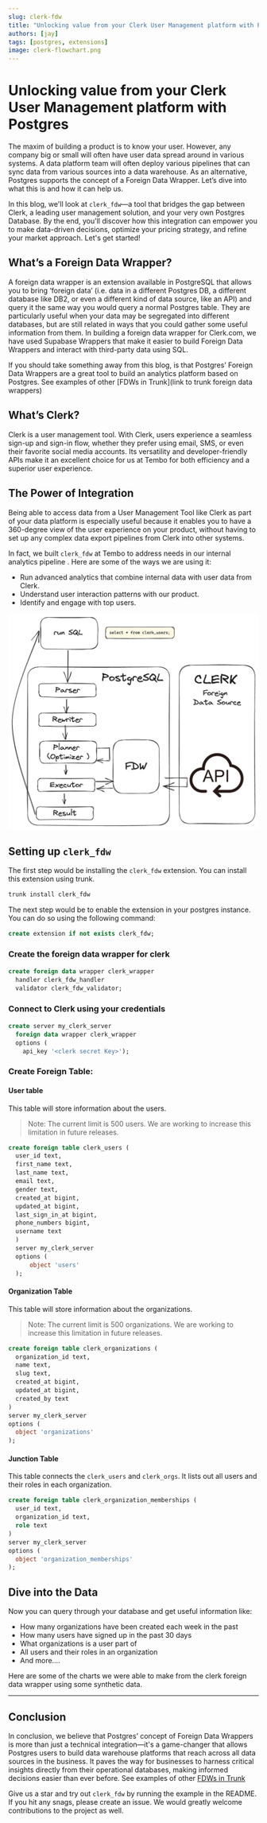 ```yaml
---
slug: clerk-fdw
title: "Unlocking value from your Clerk User Management platform with Postgres"
authors: [jay]
tags: [postgres, extensions]
image: clerk-flowchart.png
---
```


# Unlocking value from your Clerk User Management platform with Postgres

The maxim of building a product is to know your user. However, any company big or small will often have user data spread around in various systems. A data platform team will often deploy various pipelines that can sync data from various sources into a data warehouse. As an alternative, Postgres supports the concept of a Foreign Data Wrapper. Let’s dive into what this is and how it can help us.

In this blog, we'll look at `clerk_fdw`—a tool that bridges the gap between Clerk, a leading user management solution, and your very own Postgres Database. By the end, you'll discover how this integration can empower you to make data-driven decisions, optimize your pricing strategy, and refine your market approach. Let's get started!

## What’s a Foreign Data Wrapper?

A foreign data wrapper is an extension available in PostgreSQL that allows you to bring ‘foreign data’ (i.e. data in a different Postgres DB, a different database like DB2, or even a different kind of data source, like an API) and query it the same way you would query a normal Postgres table. They are particularly useful when your data may be segregated into different databases, but are still related in ways that you could gather some useful information from them. In building a foreign data wrapper for Clerk.com, we have used Supabase Wrappers that make it easier to build Foreign Data Wrappers and interact with third-party data using SQL.

If you should take something away from this blog, is that Postgres’ Foreign Data Wrappers are a great tool to build an analytics platform based on Postgres. See examples of other [FDWs in Trunk](link to trunk foreign data wrappers)

## What’s Clerk?

Clerk is a user management tool. With Clerk, users experience a seamless sign-up and sign-in flow, whether they prefer using email, SMS, or even their favorite social media accounts. Its versatility and developer-friendly APIs make it an excellent choice for us at Tembo for both efficiency and a superior user experience.

## The Power of Integration

Being able to access data from a User Management Tool like Clerk as part of your data platform is especially useful because it enables you to have a 360-degree view of the user experience on your product, without having to set up any complex data export pipelines from Clerk into other systems.

In fact, we built `clerk_fdw` at Tembo to address needs in our internal analytics pipeline . Here are some of the ways we are using it:
- Run advanced analytics that combine internal data with user data from Clerk.
- Understand user interaction patterns with our product.
- Identify and engage with top users.

![clerk](clerk-flowchart.png "clerk_fdw structure")

## Setting up `clerk_fdw`

The first step would be installing the `clerk_fdw` extension. You can install this extension using trunk.
```bash
trunk install clerk_fdw
```
The next step would be to enable the extension in your postgres instance. You can do so using the following command:
```sql
create extension if not exists clerk_fdw;
```

### Create the foreign data wrapper for clerk
```sql
create foreign data wrapper clerk_wrapper
  handler clerk_fdw_handler
  validator clerk_fdw_validator;
```

### Connect to Clerk using your credentials
```sql
create server my_clerk_server
  foreign data wrapper clerk_wrapper
  options (
    api_key '<clerk secret Key>');
```

### Create Foreign Table:
#### User table
This table will store information about the users.
> Note: The current limit is 500 users. We are working to increase this limitation in future releases.
```sql
create foreign table clerk_users (
  user_id text,
  first_name text,
  last_name text,
  email text,
  gender text,
  created_at bigint,
  updated_at bigint,
  last_sign_in_at bigint,
  phone_numbers bigint,
  username text
  )
  server my_clerk_server
  options (
      object 'users'
  );
```

#### Organization Table
This table will store information about the organizations.
> Note: The current limit is 500 organizations. We are working to increase this limitation in future releases.
```sql
create foreign table clerk_organizations (
  organization_id text,
  name text,
  slug text,
  created_at bigint,
  updated_at bigint,
  created_by text
)
server my_clerk_server
options (
  object 'organizations'
);
```

#### Junction Table
This table connects the `clerk_users` and `clerk_orgs`. It lists out all users and their roles in each organization.
```sql
create foreign table clerk_organization_memberships (
  user_id text,
  organization_id text,
  role text
)
server my_clerk_server
options (
  object 'organization_memberships'
);
```

## Dive into the Data

Now you can query through your database and get useful information like:
- How many organizations have been created each week in the past
- How many users have signed up in the past 30 days
- What organizations is a user part of
- All users and their roles in an organization
- And more….

Here are some of the charts we were able to make from the clerk foreign data wrapper using some synthetic data.

---

## Conclusion

In conclusion, we believe that Postgres’ concept of Foreign Data Wrappers is more than just a technical integration—it's a game-changer that allows Postgres users to build data warehouse platforms that reach across all data sources in the business. It paves the way for businesses to harness critical insights directly from their operational databases, making informed decisions easier than ever before. See examples of other [FDWs in Trunk](https://pgt.dev/?cat=connectors)

Give us a star and try out `clerk_fdw` by running the example in the README. If you hit any snags, please create an issue. We would greatly welcome contributions to the project as well.